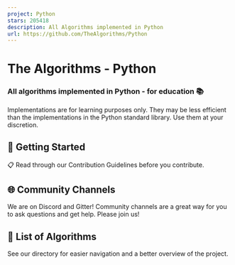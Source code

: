 ```yaml
---
project: Python
stars: 205418
description: All Algorithms implemented in Python
url: https://github.com/TheAlgorithms/Python
---
```


The Algorithms - Python
=======================

  

### All algorithms implemented in Python - for education 📚

Implementations are for learning purposes only. They may be less efficient than the implementations in the Python standard library. Use them at your discretion.

🚀 Getting Started
------------------

📋 Read through our Contribution Guidelines before you contribute.

🌐 Community Channels
---------------------

We are on Discord and Gitter! Community channels are a great way for you to ask questions and get help. Please join us!

📜 List of Algorithms
---------------------

See our directory for easier navigation and a better overview of the project.
